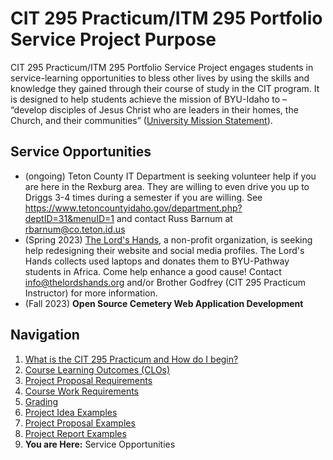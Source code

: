 # CIT 295 Practicum/ITM 295 Portfolio Service Project Purpose
CIT 295 Practicum/ITM 295 Portfolio Service Project engages students in service-learning opportunities to bless other lives by
using the skills and knowledge they gained through their course of study in the CIT program. It
is designed to help students achieve the mission of BYU-Idaho to – “develop disciples of Jesus
Christ who are leaders in their homes, the Church, and their communities” ([University Mission
Statement](https://www.byui.edu/about/byu-idaho-mission-statement)).

## Service Opportunities
- (ongoing) Teton County IT Department is seeking volunteer help if 
you are here in the Rexburg area. They are willing to even drive you up to Driggs 3-4 times during 
a semester if you are willing. See https://www.tetoncountyidaho.gov/department.php?deptID=31&menuID=1 
and contact Russ Barnum at [rbarnum@co.teton.id.us](mailto:rbarnum@co.teton.id.us)
- (Spring 2023) [The Lord's Hands](https://thelordshands.org/), a non-profit organization, is seeking 
help redesigning their website and social media profiles. The Lord's Hands collects used laptops and 
donates them to BYU-Pathway students in Africa. Come help enhance a good cause! Contact 
info@thelordshands.org and/or Brother Godfrey (CIT 295 Practicum Instructor) for more information.
- (Fall 2023) **Open Source Cemetery Web Application Development** 

## Navigation
1. [What is the CIT 295 Practicum and How do I begin?](https://cit295.github.io)
2. [Course Learning Outcomes (CLOs)](https://cit295.github.io)
3. [Project Proposal Requirements](https://cit295.github.io/proposal_requirements)
4. [Course Work Requirements](https://cit295.github.io/course_work_requirements)
5. [Grading](https://cit295.github.io/grading)
6. [Project Idea Examples](https://cit295.github.io/project_ideas)
7. [Project Proposal Examples](https://cit295.github.io/proposal_examples)
8. [Project Report Examples](https://cit295.github.io/report_examples)
9. **You are Here:** Service Opportunities
